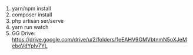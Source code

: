 1. yarn/npm install
2. composer install
3. php artisan ser/serve
4. yarn run watch
5. GG Drive: https://drive.google.com/drive/u/2/folders/1eEAHV9GMVbtnmN5oXJeMeboVdYpIv7YL
